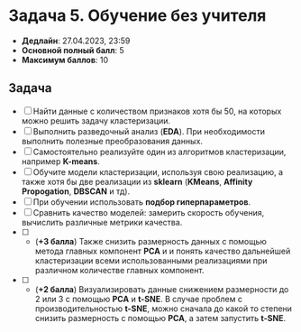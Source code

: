 # Задача 5. Обучение без учителя

* **Дедлайн**: 27.04.2023, 23:59
* **Основной полный балл**: 5
* **Максимум баллов**: 10

## Задача

- [ ] Найти данные с количеством признаков хотя бы 50, на которых можно решить задачу кластеризации.
- [ ] Выполнить разведочный анализ (**EDA**). При необходимости выполнить полезные преобразования данных.
- [ ] Самостоятельно реализуйте один из алгоритмов кластеризации, например **K-means**.
- [ ] Обучите модели кластеризации, используя свою реализацию, а также хотя бы две реализации из **sklearn** (**KMeans**, **Affinity Propogation**, **DBSCAN** и тд).
- [ ] При обучении использовать **подбор гиперпараметров**.
- [ ] Сравнить качество моделей: замерить скорость обучения, вычислить различные метрики качества.
- [ ] * (**+3 балла**) Также снизить размерность данных с помощью метода главных компонент **PCA** и и понять качество дальнейшей кластеризации всеми использованными реализациями при различном количестве главных компонент.
- [ ] * (**+2 балла**) Визуализировать данные снижением размерности до 2 или 3 с помощью **PCA** и **t-SNE**. В случае проблем с производительностью **t-SNE**, можно сначала до какой то степени снизить размерность с помощью **PCA**, а затем запустить **t-SNE**.
